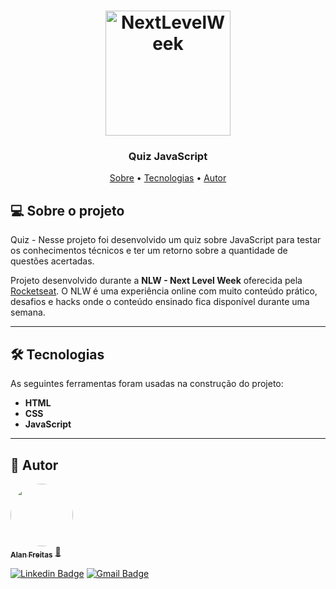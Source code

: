 <h1 align="center">
    <img width="200px" alt="NextLevelWeek" title="#NextLevelWeek" src="https://github.com/rocketseat-education/nlw-expert-html-css-js/blob/main/.github/logo.png?raw=true" />
</h1>

<h3 align="center"> 
	Quiz JavaScript
</h3>

<p align="center">
 <a href="#-sobre-o-projeto">Sobre</a> •
 <a href="#-tecnologias">Tecnologias</a> • 
 <a href="#-autor">Autor</a>
</p>

## 💻 Sobre o projeto

Quiz - Nesse projeto foi desenvolvido um quiz sobre JavaScript para testar os conhecimentos técnicos e ter um retorno sobre a quantidade de questões acertadas.

Projeto desenvolvido durante a **NLW - Next Level Week** oferecida pela [Rocketseat](https://blog.rocketseat.com.br/primeira-next-level-week/).
O NLW é uma experiência online com muito conteúdo prático, desafios e hacks onde o conteúdo ensinado fica disponível durante uma semana.

---

## 🛠 Tecnologias

As seguintes ferramentas foram usadas na construção do projeto:


- **HTML**
- **CSS**
- **JavaScript**

---

## 🦸 Autor

<a href="https://blog.rocketseat.com.br/author/Alan/">
 <img style="border-radius: 50%;" src="https://avatars.githubusercontent.com/u/137903019?s=400&u=a5d7cc78d579a664a0b95b010c70d153f0265b60&v=4" width="100px;" alt=""/>
 <br />
 <sub><b>Alan Freitas</b></sub></a> <a href="https://blog.rocketseat.com.br/author/Alan/">🚀
 </a>
 <br />

[![Linkedin Badge](https://img.shields.io/badge/-Alan-blue?style=flat-square&logo=Linkedin&logoColor=white&link=https://www.linkedin.com/in/alanfreitasbr01/)](https://www.linkedin.com/in/alanfreitasbr01/)
[![Gmail Badge](https://img.shields.io/badge/-freitasbr01@gmail.com-c14438?style=flat-square&logo=Gmail&logoColor=white&link=mailto:freitasbr01@gmail.com)](mailto:freitasbr01@gmail.com)
